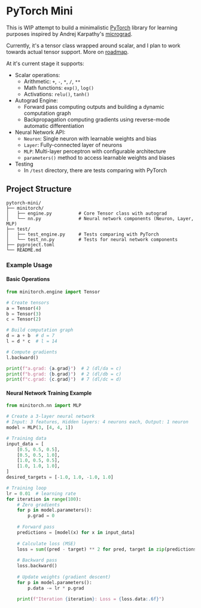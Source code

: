 # PyTorch Mini

This is WIP attempt to build a minimalistic [PyTorch](https://github.com/pytorch/pytorch) library for learning purposes inspired by Andrej Karpathy's [micrograd](https://github.com/karpathy/micrograd).

Currently, it's a tensor class wrapped around scalar, and I plan to work towards actual tensor support. More on [roadmap](https://github.com/users/krjadhav/projects/3/views/1).


At it's current stage it supports:
- Scalar operations:
  - Arithmetic: `+`, `-`, `*`, `/`, `**`
  - Math functions: `exp()`, `log()`
  - Activations: `relu()`, `tanh()`
- Autograd Engine:
  - Forward pass computing outputs and building a dynamic computation graph
  - Backpropagation computing gradients using reverse-mode automatic differentiation
- Neural Network API:
  - `Neuron`: Single neuron with learnable weights and bias
  - `Layer`: Fully-connected layer of neurons
  - `MLP`: Multi-layer perceptron with configurable architecture
  - `parameters()` method to access learnable weights and biases
- Testing
  - In `/test` directory, there are tests comparing with PyTorch

## Project Structure

```
pytorch-mini/
├── minitorch/
│   ├── engine.py          # Core Tensor class with autograd
│   └── nn.py              # Neural network components (Neuron, Layer, MLP)
├── test/
│   ├── test_engine.py     # Tests comparing with PyTorch
│   └── test_nn.py         # Tests for neural network components
├── pyproject.toml
└── README.md
```

### Example Usage

#### Basic Operations
```python
from minitorch.engine import Tensor

# Create tensors
a = Tensor(4)
b = Tensor(3)
c = Tensor(2)

# Build computation graph
d = a + b  # d = 7
l = d * c  # l = 14

# Compute gradients
l.backward()

print(f"a.grad: {a.grad}")  # 2 (dl/da = c)
print(f"b.grad: {b.grad}")  # 2 (dl/db = c)
print(f"c.grad: {c.grad}")  # 7 (dl/dc = d)
```


#### Neural Network Training Example
```python
from minitorch.nn import MLP

# Create a 3-layer neural network
# Input: 3 features, Hidden layers: 4 neurons each, Output: 1 neuron
model = MLP(3, [4, 4, 1])

# Training data
input_data = [
    [0.5, 0.5, 0.5],
    [0.5, 0.5, 1.0],
    [1.0, 0.5, 0.5],
    [1.0, 1.0, 1.0],
]
desired_targets = [-1.0, 1.0, -1.0, 1.0]

# Training loop
lr = 0.01  # learning rate
for iteration in range(100):
    # Zero gradients
    for p in model.parameters():
        p.grad = 0
    
    # Forward pass
    predictions = [model(x) for x in input_data]
    
    # Calculate loss (MSE)
    loss = sum((pred - target) ** 2 for pred, target in zip(predictions, desired_targets))
    
    # Backward pass
    loss.backward()
    
    # Update weights (gradient descent)
    for p in model.parameters():
        p.data -= lr * p.grad
    
    print(f"Iteration {iteration}: Loss = {loss.data:.6f}")
```